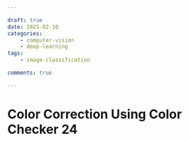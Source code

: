 ```yaml
---

draft: true 
date: 2025-02-10 
categories:
    - computer-vision
    - deep-learning
tags:
    - image-classification

comments: true

---
```


# Color Correction Using Color Checker 24
